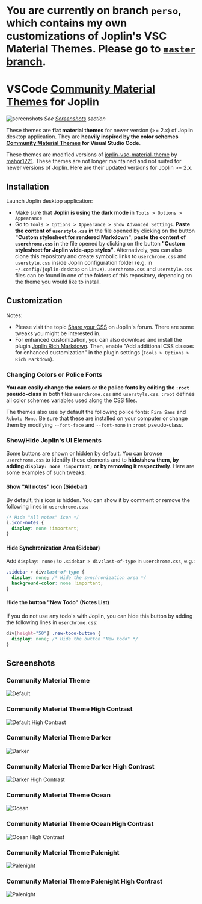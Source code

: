 # You are currently on branch `perso`, which contains my own customizations of Joplin's VSC Material Themes. Please go to [`master` branch](https://github.com/stysebae/joplin-vsc-material-theme).

# VSCode [Community Material Themes](https://github.com/material-theme/vsc-material-theme) for Joplin

![screenshots](/screenshots/screenshots.gif)
*See [Screenshots](#screenshots) section*

These themes are **flat material themes** for newer version (>= 2.x) of Joplin  desktop application. They are **heavily inspired by the color schemes [Community Material Themes](https://github.com/material-theme/vsc-material-theme) for Visual Studio Code**. 

These themes are modified versions of [joplin-vsc-material-theme](https://github.com/mahor1221/joplin-vsc-material-theme) by [mahor1221](https://github.com/mahor1221). These themes are not longer maintained and not suited for newer versions of Joplin. Here are their updated versions for Joplin >= 2.x.
 
## Installation

Launch Joplin desktop application: 
- Make sure that **Joplin is using the dark mode** in `Tools > Options > Appearance`
- Go to `Tools > Options > Appearance > Show Advanced Settings`. **Paste the content of `userstyle.css` in** the file opened by clicking on the button **"Custom stylesheet for rendered Markdown"**; **paste the content of `userchrome.css` in** the file opened by clicking on the button **"Custom stylesheet for Joplin wide-app styles"**. Alternatively, you can also clone this repository and create symbolic links to `userchrome.css` and `userstyle.css` inside Joplin configuration folder (e.g. in `~/.config/joplin-desktop` on Linux). `userchrome.css` and `userstyle.css` files can be found in one of the folders of this repository, depending on the theme you would like to install.

## Customization

Notes: 
- Please visit the topic [Share your CSS](https://discourse.joplinapp.org/t/share-your-css/1730) on Joplin's forum. There are some tweaks you might be interested in.
- For enhanced customization, you can also download and install the plugin [Joplin Rich Markdown](https://github.com/CalebJohn/joplin-rich-markdown). Then, enable "Add additional CSS classes for enhanced customization" in the plugin settings (`Tools > Options > Rich Markdown`).

### Changing Colors or Police Fonts

**You can easily change the colors or the police fonts by editing the `:root` pseudo-class** in both files `userchrome.css` and `userstyle.css`. `:root` defines all color schemes variables used along the CSS files. 

The themes also use by default the following police fonts: `Fira Sans` and `Roboto Mono`. Be sure that these are installed on your computer or change them by modifying `--font-face` and `--font-mono` in `:root` pseudo-class. 

### Show/Hide Joplin's UI Elements

Some buttons are shown or hidden by default. You can browse `userchrome.css` to identify these elements and to **hide/show them, by adding `display: none !important;` or by removing it respectively**. Here are some examples of such tweaks.

#### Show "All notes" Icon (Sidebar)

By default, this icon is hidden. You can show it by comment or remove the following lines in `userchrome.css`:

```css
/* Hide "All notes" icon */
i.icon-notes {
  display: none !important;
}
```

#### Hide Synchronization Area (Sidebar)

Add `display: none;` to `.sidebar > div:last-of-type` in `userchrome.css`, e.g.:

```css
.sidebar > div:last-of-type {
  display: none; /* Hide the synchronization area */
  background-color: none !important;
}
```

#### Hide the button "New Todo" (Notes List)

If you do not use any todo's with Joplin, you can hide this button by adding the following lines in `userchrome.css`:

```css
div[height="50"] .new-todo-button {
  display: none; /* Hide the button "New todo" */
}
```

## Screenshots

### Community Material Theme

![Default](/screenshots/default.png)

### Community Material Theme High Contrast

![Default High Contrast](/screenshots/default_hc.png)

### Community Material Theme Darker

![Darker](/screenshots/darker.png)

### Community Material Theme Darker High Contrast

![Darker High Contrast](/screenshots/darker_hc.png)

### Community Material Theme Ocean

![Ocean](/screenshots/ocean.png)

### Community Material Theme Ocean High Contrast

![Ocean High Contrast](/screenshots/ocean_hc.png)

### Community Material Theme Palenight

![Palenight](/screenshots/palenight.png)

### Community Material Theme Palenight High Contrast

![Palenight](/screenshots/palenight_hc.png)